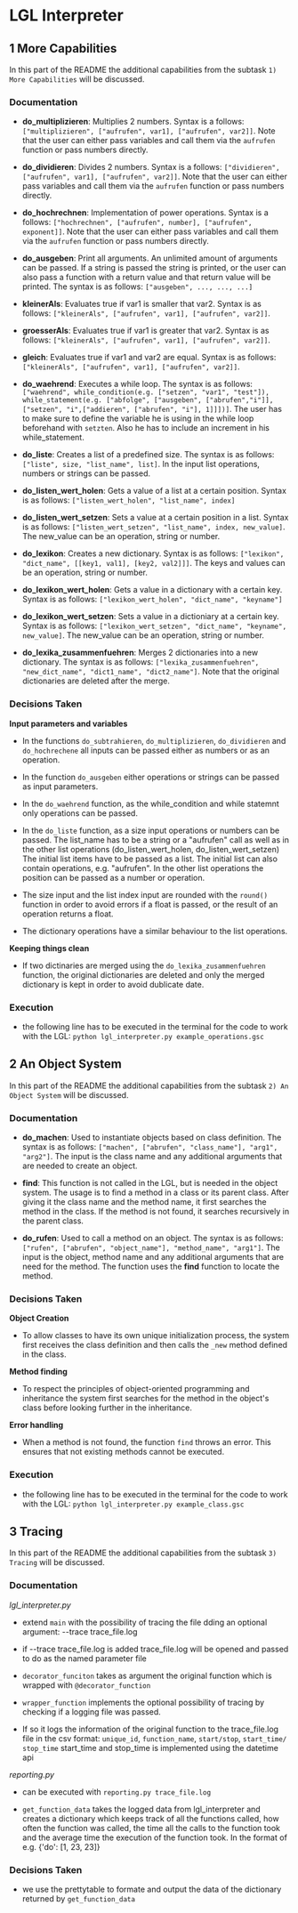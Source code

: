 # LGL Interpreter

## 1 More Capabilities

In this part of the README the additional capabilities from the subtask `1) More Capabilities` will be discussed.

### Documentation

- **do_multiplizieren**: Multiplies 2 numbers. Syntax is a follows: `["multiplizieren", ["aufrufen", var1], ["aufrufen", var2]]`. Note that the user can either pass variables and call them via the `aufrufen` function or pass numbers directly.

- **do_dividieren**: Divides 2 numbers. Syntax is a follows: `["dividieren", ["aufrufen", var1], ["aufrufen", var2]]`. Note that the user can either pass variables and call them via the `aufrufen` function or pass numbers directly.

- **do_hochrechnen**: Implementation of power operations. Syntax is a follows: `["hochrechnen", ["aufrufen", number], ["aufrufen", exponent]]`. Note that the user can either pass variables and call them via the `aufrufen` function or pass numbers directly.

- **do_ausgeben**: Print all arguments. An unlimited amount of arguments can be passed. If a string is passed the string is printed, or the user can also pass a function with a return value and that return value will be printed. The syntax is as follows: `["ausgeben", ..., ..., ...]`

- **kleinerAls**: Evaluates true if var1 is smaller that var2. Syntax is as follows: `["kleinerAls", ["aufrufen", var1], ["aufrufen", var2]]`.

- **groesserAls**: Evaluates true if var1 is greater that var2. Syntax is as follows: `["kleinerAls", ["aufrufen", var1], ["aufrufen", var2]]`.

- **gleich**: Evaluates true if var1 and var2 are equal. Syntax is as follows: `["kleinerAls", ["aufrufen", var1], ["aufrufen", var2]]`.

- **do_waehrend**: Executes a while loop. The syntax is as follows: `["waehrend", while_condition(e.g. ["setzen", "var1", "test"]), while_statement(e.g. ["abfolge", ["ausgeben", ["abrufen","i"]], ["setzen", "i",["addieren", ["abrufen", "i"], 1]]])]`. The user has to make sure to define the variable he is using in the while loop beforehand with `setzten`. Also he has to include an increment in his while_statement.

- **do_liste**: Creates a list of a predefined size. The syntax is as follows: `["liste", size, "list_name", list]`. In the input list operations, numbers or strings can be passed.

- **do_listen_wert_holen**: Gets a value of a list at a certain position. Syntax is as follows: `["listen_wert_holen", "list_name", index]`

- **do_listen_wert_setzen**: Sets a value at a certain position in a list. Syntax is as follows: `["listen_wert_setzen", "list_name", index, new_value]`. The new_value can be an operation, string or number.

- **do_lexikon**: Creates a new dictionary. Syntax is as follows: `["lexikon", "dict_name", [[key1, val1], [key2, val2]]]`. The keys and values can be an operation, string or number.

- **do_lexikon_wert_holen**: Gets a value in a dictionary with a certain key. Syntax is as follows: `["lexikon_wert_holen", "dict_name", "keyname"]`

- **do_lexikon_wert_setzen**: Sets a value in a dictioniary at a certain key. Syntax is as follows: `["lexikon_wert_setzen", "dict_name", "keyname", new_value]`. The new_value can be an operation, string or number.

- **do_lexika_zusammenfuehren**: Merges 2 dictionaries into a new dictionary. The syntax is as follows: `["lexika_zusammenfuehren", "new_dict_name", "dict1_name", "dict2_name"]`. Note that the original dictionaries are deleted after the merge.

### Decisions Taken

**Input parameters and variables**

- In the functions `do_subtrahieren`, `do_multiplizieren`, `do_dividieren` and `do_hochrechene` all inputs can be passed either as numbers or as an operation.

- In the function `do_ausgeben` either operations or strings can be passed as input parameters.

- In the `do_waehrend` function, as the while_condition and while statemnt only operations can be passed.

- In the `do_liste` function, as a size input operations or numbers can be passed. The list_name has to be a string or a "aufrufen" call as well as in the other list operations (do_listen_wert_holen, do_listen_wert_setzen) The initial list items have to be passed as a list. The initial list can also contain operations, e.g. "aufrufen". In the other list operations the position can be passed as a number or operation.

- The size input and the list index input are rounded with the `round()` function in order to avoid errors if a float is passed, or the result of an operation returns a float.

- The dictionary operations have a similar behaviour to the list operations.

**Keeping things clean**

- If two dictinaries are merged using the `do_lexika_zusammenfuehren` function, the original dictionaries are deleted and only the merged dictionary is kept in order to avoid dublicate date.

### Execution

- the following line has to be executed in the terminal for the code to work with the LGL: `python lgl_interpreter.py example_operations.gsc`

## 2 An Object System

In this part of the README the additional capabilities from the subtask `2) An Object System` will be discussed.

### Documentation

- **do_machen**: Used to instantiate objects based on class definition. The syntax is as follows: `["machen", ["abrufen", "class_name"], "arg1", "arg2"]`. The input is the class name and any additional arguments that are needed to create an object.

- **find**: This function is not called in the LGL, but is needed in the object system. The usage is to find a method in a class or its parent class. After giving it the class name and the method name, it first searches the method in the class. If the method is not found, it searches recursively in the parent class.

- **do_rufen**: Used to call a method on an object. The syntax is as follows: `["rufen", ["abrufen", "object_name"], "method_name", "arg1"]`. The input is the object, method name and any additional arguments that are need for the method. The function uses the **find** function to locate the method.

### Decisions Taken

**Object Creation**

- To allow classes to have its own unique initialization process, the system first receives the class definition and then calls the `_new` method defined in the class.

**Method finding**

- To respect the principles of object-oriented programming and inheritance the system first searches for the method in the object's class before looking further in the inheritance.

**Error handling**

- When a method is not found, the function `find` throws an error. This ensures that not existing methods cannot be executed.

### Execution

- the following line has to be executed in the terminal for the code to work with the LGL: `python lgl_interpreter.py example_class.gsc`

## 3 Tracing

In this part of the README the additional capabilities from the subtask `3) Tracing` will be discussed.

### Documentation

_lgl_interpreter.py_

- extend `main` with the possibility of tracing the file dding an optional argument: --trace trace_file.log
- if --trace trace_file.log is added trace_file.log will be opened and passed to do as the named parameter file

- `decorator_funciton` takes as argument the original function which is wrapped with `@decorator_function`
- `wrapper_function` implements the optional possibility of tracing by checking if a logging file was passed.
- If so it logs the information of the original function to the trace_file.log file in the csv format: `unique_id`, `function_name`, `start/stop`, `start_time/ stop_time`
  start_time and stop_time is implemented using the datetime api

_reporting.py_

- can be executed with `reporting.py trace_file.log`

- `get_function_data` takes the logged data from lgl_interpreter and creates a dictionary which keeps track of all the functions called,
  how often the function was called, the time all the calls to the function took and the average time the execution of
  the function took. In the format of e.g. {'do': [1, 23, 23]}

### Decisions Taken

- we use the prettytable to formate and output the data of the dictionary returned by `get_function_data`
